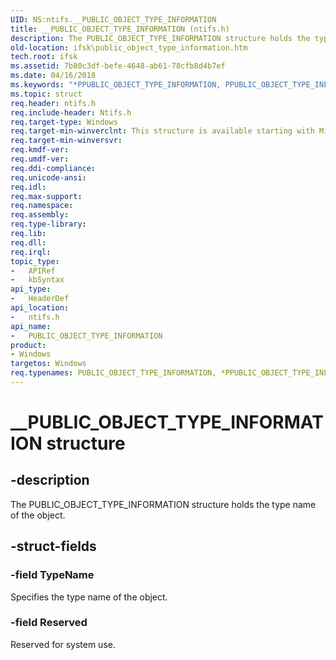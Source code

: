 ```yaml
---
UID: NS:ntifs.__PUBLIC_OBJECT_TYPE_INFORMATION
title: __PUBLIC_OBJECT_TYPE_INFORMATION (ntifs.h)
description: The PUBLIC_OBJECT_TYPE_INFORMATION structure holds the type name of the object.
old-location: ifsk\public_object_type_information.htm
tech.root: ifsk
ms.assetid: 7b80c3df-befe-4648-ab61-78cfb8d4b7ef
ms.date: 04/16/2018
ms.keywords: "*PPUBLIC_OBJECT_TYPE_INFORMATION, PPUBLIC_OBJECT_TYPE_INFORMATION, PPUBLIC_OBJECT_TYPE_INFORMATION structure pointer [Installable File System Drivers], PUBLIC_OBJECT_TYPE_INFORMATION, PUBLIC_OBJECT_TYPE_INFORMATION structure [Installable File System Drivers], __PUBLIC_OBJECT_TYPE_INFORMATION, ifsk.public_object_type_information, ntifs/PPUBLIC_OBJECT_TYPE_INFORMATION, ntifs/PUBLIC_OBJECT_TYPE_INFORMATION, objectstructures_54a0adde-cbf0-47c3-a1ab-aa426758c8b9.xml"
ms.topic: struct
req.header: ntifs.h
req.include-header: Ntifs.h
req.target-type: Windows
req.target-min-winverclnt: This structure is available starting with Microsoft Windows 2000.
req.target-min-winversvr: 
req.kmdf-ver: 
req.umdf-ver: 
req.ddi-compliance: 
req.unicode-ansi: 
req.idl: 
req.max-support: 
req.namespace: 
req.assembly: 
req.type-library: 
req.lib: 
req.dll: 
req.irql: 
topic_type:
-	APIRef
-	kbSyntax
api_type:
-	HeaderDef
api_location:
-	ntifs.h
api_name:
-	PUBLIC_OBJECT_TYPE_INFORMATION
product:
- Windows
targetos: Windows
req.typenames: PUBLIC_OBJECT_TYPE_INFORMATION, *PPUBLIC_OBJECT_TYPE_INFORMATION
---
```


# __PUBLIC_OBJECT_TYPE_INFORMATION structure


## -description


The PUBLIC_OBJECT_TYPE_INFORMATION structure holds the type name of the object.


## -struct-fields




### -field TypeName

Specifies the type name of the object.


### -field Reserved

Reserved for system use. 

